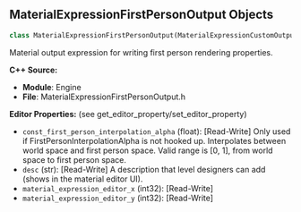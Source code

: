 ## MaterialExpressionFirstPersonOutput Objects

```python
class MaterialExpressionFirstPersonOutput(MaterialExpressionCustomOutput)
```

Material output expression for writing first person rendering properties.

**C++ Source:**

- **Module**: Engine
- **File**: MaterialExpressionFirstPersonOutput.h

**Editor Properties:** (see get_editor_property/set_editor_property)

- ``const_first_person_interpolation_alpha`` (float):  [Read-Write] Only used if FirstPersonInterpolationAlpha is not hooked up. Interpolates between world space and first person space. Valid range is [0, 1], from world space to first person space.
- ``desc`` (str):  [Read-Write] A description that level designers can add (shows in the material editor UI).
- ``material_expression_editor_x`` (int32):  [Read-Write]
- ``material_expression_editor_y`` (int32):  [Read-Write]

<a id="unreal.MaterialExpressionFloatToUInt"></a>